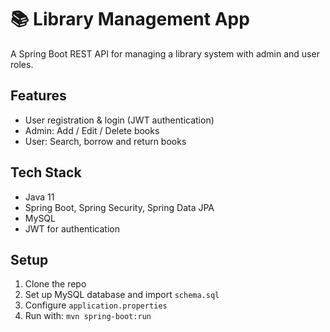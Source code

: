 # 📚 Library Management App

A Spring Boot REST API for managing a library system with admin and user roles.

## Features
- User registration & login (JWT authentication)
- Admin: Add / Edit / Delete books
- User: Search, borrow and return books

## Tech Stack
- Java 11
- Spring Boot, Spring Security, Spring Data JPA
- MySQL
- JWT for authentication

## Setup

1. Clone the repo  
2. Set up MySQL database and import `schema.sql`
3. Configure `application.properties`
4. Run with: `mvn spring-boot:run`





